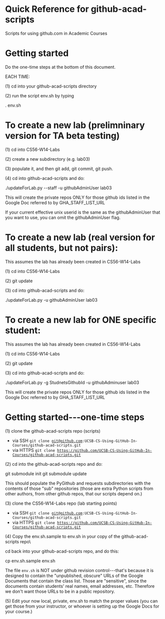 # Quick Reference for github-acad-scripts

Scripts for using github.com in Academic Courses

# Getting started

Do the one-time steps at the bottom of this document.

EACH TIME: 

(1) cd into your github-acad-scripts directory

(2) run the script env.sh by typing 

 . env.sh
 
# To create a new lab (prelimninary version for TA beta testing)

(1) cd into CS56-W14-Labs

(2) create a new subdirectory (e.g. lab03)

(3) populate it, and then git add, git commit, git push.

(4) cd into github-acad-scripts and do:

 ./updateForLab.py --staff -u githubAdminUser lab03
 
 This will create the private repos ONLY for those github ids listed in the Google Doc referred to by GHA_STAFF_LIST_URL
 
 If your current effective unix userid is the same as the githubAdminUser that you want to use, you can omit the githubAdminUser flag.
 
# To create a new lab (real version for all students, but not pairs):

This assumes the lab has already been created in CS56-W14-Labs

(1) cd into CS56-W14-Labs

(2) git update

(3) cd into github-acad-scripts and do:

 ./updateForLab.py -u githubAdminUser lab03 
 
 
# To create a new lab for ONE specific student:

This assumes the lab has already been created in CS56-W14-Labs

(1) cd into CS56-W14-Labs

(2) git update

(3) cd into github-acad-scripts and do:

 ./updateForLab.py -g StudnetsGithubId -u githubAdminuser lab03
 
 
 
 
 
 
 
 
 
 This will create the private repos ONLY for those github ids listed in the Google Doc referred to by GHA_STAFF_LIST_URL
 
 
 





# Getting started---one-time steps

(1) clone the github-acad-scripts repo (scripts)

* via SSH <code>git clone git@github.com:UCSB-CS-Using-GitHub-In-Courses/github-acad-scripts.git</code>
* via HTTPS <code>git clone https://github.com/UCSB-CS-Using-GitHub-In-Courses/github-acad-scripts.git</code>
 
(2) cd into the github-acad-scripts repo and do:

 git submodule init
 git submodule update

This should populate the PyGithub and requests subdirectories with the contents of those "sub" repositories (those are extra Python scripts from other authors, from other github repos, that our scripts depend on.)


(3) clone the CS56-W14-Labs repo (lab starting points)

* via SSH <code>git clone git@github.com:UCSB-CS-Using-GitHub-In-Courses/github-acad-scripts.git</code>
* via HTTPS <code>git clone https://github.com/UCSB-CS-Using-GitHub-In-Courses/github-acad-scripts.git</code>

(4) Copy the env.sh.sample to env.sh in your copy of the github-acad-scripts repo\

cd back into your github-acad-scripts repo, and do this:

 cp env.sh.sample env.sh
 
The file <code>env.sh</code> is NOT under github revision control---that's because it is designed to contain the "unpublished, obscure" URLs of the Google Documents that contain the class list.    Those are "sensitive", since the documents contain students' real names, email addresses, etc.  Therefore we don't want those URLs to be in a public repository.

(5) Edit your now local, private, env.sh to match the proper values (you can get those from your instructor, or whoever is setting up the Google Docs for your course.)
